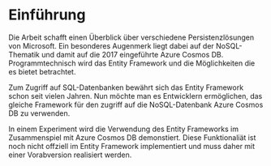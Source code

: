 # Einführung

Die Arbeit schafft einen Überblick über verschiedene Persistenzlösungen von Microsoft. Ein besonderes Augenmerk liegt dabei auf der NoSQL-Thematik und damit auf die 2017 eingeführte Azure Cosmos DB. Programmtechnisch wird das Entity Framework und die Möglichkeiten die es bietet betrachtet.

Zum Zugriff auf SQL-Datenbanken bewährt sich das Entity Framework schon seit vielen Jahren. Nun möchte man es Entwicklern ermöglichen, das gleiche Framework für den zugriff auf die NoSQL-Datenbank Azure Cosmos DB zu verwenden.

In einem Experiment wird die Verwendung des Entity Frameworks im Zusammenspiel mit Azure Cosmos DB demonstiert. Diese Funktionaliät ist noch nicht offziell im Entity Framework implementiert und muss daher mit einer Vorabversion realisiert werden.